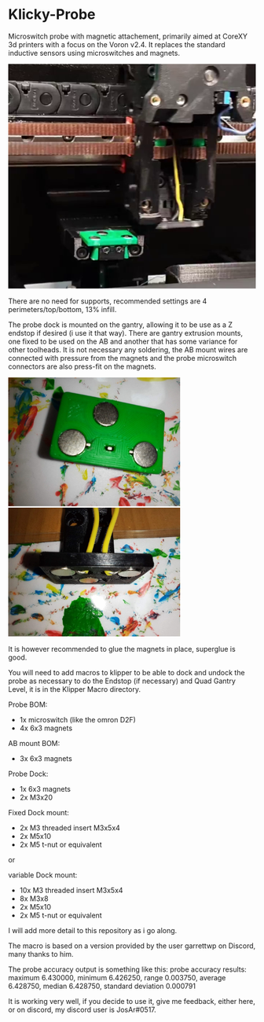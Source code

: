 # Klicky-Probe
Microswitch probe with magnetic attachement, primarily aimed at CoreXY 3d printers with a focus on the Voron v2.4.
It replaces the standard inductive sensors using microswitches and magnets.

![Klicky Probe image](Photos/Klicky_Probe.png)

There are no need for supports, recommended settings are 4 perimeters/top/bottom, 13% infill.

The probe dock is mounted on the gantry, allowing it to be use as a Z endstop if desired (i use it that way).
There are gantry extrusion mounts, one fixed to be used on the AB and another that has some variance for other toolheads.
It is not necessary any soldering, the AB mount wires are connected with pressure from the magnets and the probe microswitch connectors are also press-fit on the magnets.

<p float="left">
  <img src="/Photos/probe_v1_underside.jpg" width="350" />
  <img src="/Photos/AB_Mount_wiring_complete.jpg" width="350" /> 
</p>

It is however recommended to glue the magnets in place, superglue is good.

You will need to add macros to klipper to be able to dock and undock the probe as necessary to do the Endstop (if necessary) and Quad Gantry Level, it is in the Klipper Macro directory.

Probe BOM:
- 1x microswitch (like the omron D2F)
- 4x 6x3 magnets

AB mount BOM:
- 3x 6x3 magnets

Probe Dock:
- 1x 6x3 magnets
- 2x M3x20

Fixed Dock mount:
- 2x M3 threaded insert M3x5x4
- 2x M5x10
- 2x M5 t-nut or equivalent

or 

variable Dock mount:
- 10x M3 threaded insert M3x5x4
- 8x M3x8
- 2x M5x10
- 2x M5 t-nut or equivalent

I will add more detail to this repository as i go along.

The macro is based on a version provided by the user garrettwp on Discord, many thanks to him.

The probe accuracy output is something like this:
probe accuracy results: maximum 6.430000, minimum 6.426250, range 0.003750, average 6.428750, median 6.428750, standard deviation 0.000791

It is working very well, if you decide to use it, give me feedback, either here, or on discord, my discord user is JosAr#0517.
